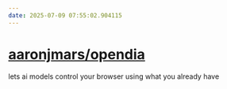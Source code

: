 ```yaml
---
date: 2025-07-09 07:55:02.904115
---
```


# [aaronjmars/opendia](https://github.com/aaronjmars/opendia)

lets ai models control your browser using what you already have